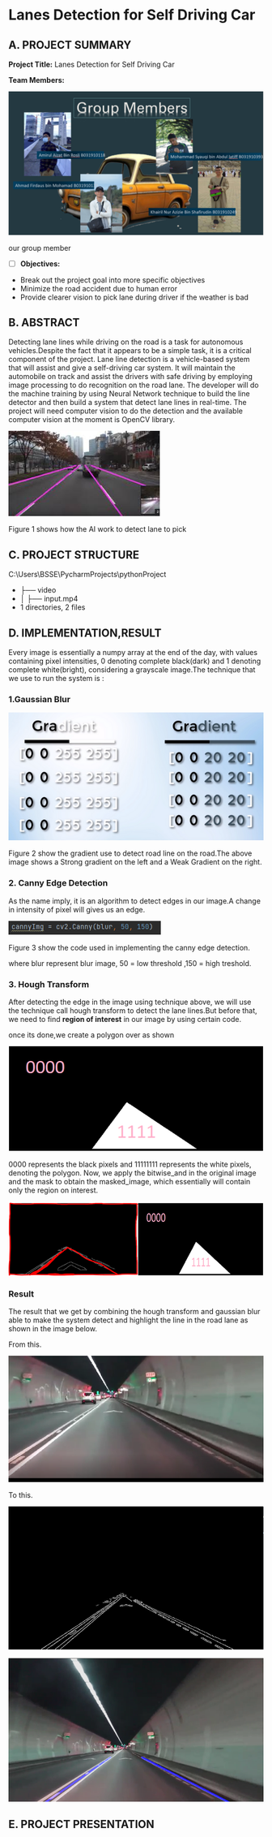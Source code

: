 # Lanes Detection for Self Driving Car 

## A. PROJECT SUMMARY

**Project Title:** Lanes Detection for Self Driving Car 

**Team Members:** 

![Coding](https://github.com/KhairilAzizie/Lanes-Detection-for-Self-Driving-Car-/blob/main/Lane%20Line/group%20member.PNG)

our group member

- [ ] **Objectives:**
- Break out the project goal into more specific objectives
- Minimize the road accident due to human error
- Provide clearer vision to pick lane during driver if the weather is bad

##  B. ABSTRACT 

Detecting lane lines while driving on the road is a task for autonomous vehicles.Despite the fact that it appears to be a simple task, it is a critical component of the project. Lane line detection is a vehicle-based system that will assist and give a self-driving car system. It will maintain the automobile on track and assist the drivers with safe driving by employing image processing to do recognition on the road lane. The developer will do the machine training by using Neural Network technique to build the line detector and then build a system that detect lane lines in real-time. The project will need computer vision to do the detection and the available computer vision at the moment is OpenCV library.



![Coding](https://github.com/KhairilAzizie/Lanes-Detection-for-Self-Driving-Car-/blob/main/Lane%20Line/Lane%20line%201.jpg)

Figure 1 shows how the AI  work to detect lane to pick



## C.   PROJECT STRUCTURE
C:\Users\BSSE\PycharmProjects\pythonProject
- ├── video
- │   ├── input.mp4
- 1 directories, 2 files



## D.  IMPLEMENTATION,RESULT 

Every image is essentially a numpy array at the end of the day, with values containing pixel intensities, 0 denoting complete black(dark) and 1 denoting complete white(bright), considering a grayscale image.The technique that we use to run the system is :

### 1.Gaussian Blur

![Coding](https://github.com/KhairilAzizie/Lanes-Detection-for-Self-Driving-Car-/blob/main/Lane%20Line/gradient.png)

Figure 2 show the gradient use to detect road line on the road.The above image shows a Strong gradient on the left and a Weak Gradient on the right.

### 2. Canny Edge Detection

As the name imply, it is an algorithm to detect edges in our image.A change in intensity of pixel will gives us an edge.

![Coding](https://github.com/KhairilAzizie/Lanes-Detection-for-Self-Driving-Car-/blob/main/Lane%20Line/code%201.PNG)

Figure 3 show the code used in implementing the canny edge detection.

where blur represent blur image, 50 = low threshold ,150 = high treshold.

### 3. Hough Transform

After detecting the edge in the image using technique above, we will use the technique call hough transform to detect the lane lines.But before that, we need to find **region of interest** in our image by using certain code.

once its done,we create a polygon over as shown 

![Coding](https://github.com/KhairilAzizie/Lanes-Detection-for-Self-Driving-Car-/blob/main/Lane%20Line/gradient1.PNG)

0000 represents the black pixels and 11111111 represents the white pixels, denoting the polygon. Now, we apply the bitwise_and in the original image and the mask to obtain the masked_image, which essentially will contain only the region on interest.

![Coding](https://github.com/KhairilAzizie/Lanes-Detection-for-Self-Driving-Car-/blob/main/Lane%20Line/combine.PNG)

### Result 

The result that we get by combining the hough transform and gaussian blur able to make the system detect and highlight the line in the road lane as shown in the image below.

From this.

![Coding](https://github.com/KhairilAzizie/Lanes-Detection-for-Self-Driving-Car-/blob/main/Lane%20Line/actual.PNG)

To this.

![Coding](https://github.com/KhairilAzizie/Lanes-Detection-for-Self-Driving-Car-/blob/main/Lane%20Line/result.PNG)

![Coding](https://github.com/KhairilAzizie/Lanes-Detection-for-Self-Driving-Car-/blob/main/Lane%20Line/result%202.PNG)










## E.   PROJECT PRESENTATION 




